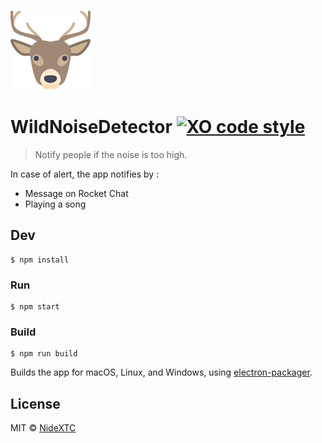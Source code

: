 ![deer](https://github.com/NideXTC/WildNoiseDetector/blob/master/icons/png/128x128.png)
# WildNoiseDetector [![XO code style](https://img.shields.io/badge/code_style-XO-5ed9c7.svg)](https://github.com/sindresorhus/xo)

> Notify people if the noise is too high. 

In case of alert, the app notifies by : 
* Message on Rocket Chat
* Playing a song

## Dev

```
$ npm install
```

### Run

```
$ npm start
```

### Build

```
$ npm run build
```

Builds the app for macOS, Linux, and Windows, using [electron-packager](https://github.com/electron-userland/electron-packager).


## License

MIT © [NideXTC](https://github.com/NideXTC)
